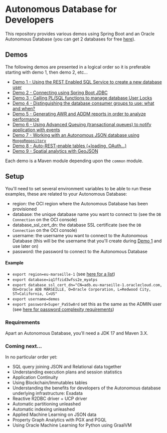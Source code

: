 # Autonomous Database for Developers

This repository provides various demos using Spring Boot and an Oracle Autonomous Database (you can get 2 databases for 
free [here](https://www.oracle.com/cloud/free/)).

## Demos
The following demos are presented in a logical order so it is preferable starting with demo 1, then demo 2, etc...
- [Demo 1 - Using the REST Enabled SQL Service to create a new database user](./sqlviarest)
- [Demo 2 - Connecting using Spring Boot JDBC](./connecting)
- [Demo 3 - Calling PL/SQL functions to manage database User Locks](./userlocks)
- [Demo 4 - Distinguishing the database consumer groups to use: what and when?](./dbconsumergroups)
- [Demo 5 - Generating AWR and ADDM reports in order to analyze performance](./awrreport)
- [Demo 6 - Using Advanced Queuing (transactional queues) to notify application with events](./transactionalqueue)
- [Demo 7 - Working with an Autonomous JSON database using `MongoRepository`](./mongodbapi)
- [Demo 8 - Auto-REST-enable tables (+loading, OAuth...)](./autorest)
- [Demo 9 - Spatial analytics with GeoJSON](./geojson)

Each demo is a Maven module depending upon the `common` module.

## Setup
You'll need to set several environment variables to be able to run these examples, these are related to your Autonomous Database:
- region: the OCI region where the Autonomous Database has been provisioned
- database: the unique database name you want to connect to (see the `DB Connection` on the OCI console)
- database_ssl_cert_dn: the database SSL certificate (see the `DB Connection` on the OCI console)
- username: the username you want to connect to the Autonomous Database 
  (this will be the username that you'll create during [Demo 1](./sqlviarest) and use later on)
- password: the password to connect to the Autonomous Database

#### Example
- `export region=eu-marseille-1` (see [here for a list](https://docs.cloud.oracle.com/en-us/iaas/Content/General/Concepts/regions.htm#top))
- `export database=iq1ffzid3wfss2e_myatps`
- `export database_ssl_cert_dn="CN=adb.eu-marseille-1.oraclecloud.com, OU=Oracle ADB MARSEILLE, O=Oracle Corporation, L=Redwood City, ST=California, C=US"`
- `export username=demos`
- `export password=5uper_Pa55w0rd` set this as the same as the ADMIN user (see [here for password complexity 
  requirements](https://docs.oracle.com/en/cloud/paas/autonomous-database/adbsa/manage-users-create.html#GUID-72DFAF2A-C4C3-4FAC-A75B-846CC6EDBA3F))

### Requirements
Apart an Autonomous Database, you'll need a JDK 17 and Maven 3.X.

### Coming next...
In no particular order yet:
- SQL query joining JSON and Relational data together
- Understanding execution plans and session statistics
- Application Continuity
- Using Blockchain/Immutables tables
- Understanding the benefits for developers of the Autonomous database underlying infrastructure: Exadata
- Reactive R2DBC driver + UCP driver
- Automatic partitioning unleashed
- Automatic indexing unleashed
- Applied Machine Learning on JSON data
- Property Graph Analytics with PGX and PGQL
- Using Oracle Machine Learning for Python using GraalVM
